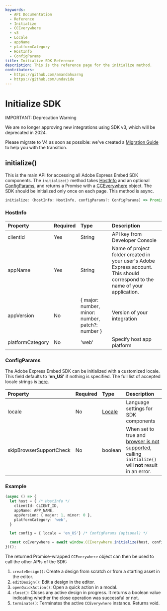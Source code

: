 ```yaml
---
keywords:
  - API Documentation
  - Reference
  - Initialize
  - CCEverywhere
  - v3
  - Locale
  - appName
  - platformCategory
  - HostInfo
  - ConfigParams
title: Initialize SDK Reference
description: This is the reference page for the initialize method.
contributors:
  - https://github.com/amandahuarng
  - https://github.com/undavide
--- 
```


# Initialize SDK

<InlineAlert variant="error" slots="header, text1, text2" />

IMPORTANT: Deprecation Warning

We are no longer approving new integrations using SDK v3, which will be deprecated in 2024.

Please migrate to V4 as soon as possible: we've created a [Migration Guide](../../../guides/concepts/migration_v3_v4.md) to help you with the transition.

## initialize()

This is the main API for accessing all Adobe Express Embed SDK components. The `initialize()` method takes [HostInfo](#hostinfo) and an optional [ConfigParams](#configparams), and returns a Promise with a [CCEverywhere](../CCEverywhere/index.md) object. The SDK should be initialized only once on each page. This method is async.

```ts
initialize: (hostInfo: HostInfo, configParams?: ConfigParams) => Promise<CCEverywhere>
```

### HostInfo

| Property | Required | Type | Description
| :-- | :-- | :-- | :--
| clientId | Yes | String | API key from Developer Console
| appName | Yes | String | Name of project folder created in your user's Adobe Express account. This should correspond to the name of your application.
| appVersion | No | { major: number, minor: number, patch?: number } | Version of your integration
| platformCategory | No | 'web' | Specify host app platform

### ConfigParams

The Adobe Express Embed SDK can be initialized with a customized locale. This field defaults to **'en_US'** if nothing is specified.  The full list of accepted locale strings is [here](../types/index.md#locale).

| Property | Required | Type | Description
| :-- | :-- | :-- | :--
| locale | No | [Locale](../types/index.md#locale) | Language settings for SDK components
| skipBrowserSupportCheck | No | boolean | When set to true and [browser is not supported](../../../guides/quickstart/index.md#browser-support), calling `initialize()` will **not** result in an error.

### Example

```ts
(async () => {
  let host = { /* HostInfo */
    clientId: CLIENT_ID,
    appName: APP_NAME, 
    appVersion: { major: 1, minor: 0 }, 
    platformCategory: 'web',
  }

  let config = { locale = 'en_US'} /* ConfigParams (optional) */

  const ccEverywhere = await window.CCEverywhere.initialize(host, config);
})();
```

The returned Promise-wrapped `CCEverywhere` object can then be used to call the other APIs of the SDK:

1. `createDesign()`: Create a design from scratch or from a starting asset in the editor.
2. `editDesign()`: Edit a design in the editor.
3. `openQuickAction()`: Open a quick action in a modal.
4. `close()`: Closes any active design in progress. It returns a boolean value indicating whether the close operation was successful or not.
5. `terminate()`: Terminates the active `CCEverywhere` instance. Returns void.
